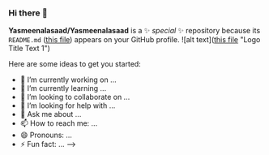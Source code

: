 ### Hi there 👋

**Yasmeenalasaad/Yasmeenalasaad** is a ✨ _special_ ✨ repository because its `README.md` ([this file](https://upload.wikimedia.org/wikipedia/commons/thumb/b/be/SGI-2016-South_Georgia_%28Fortuna_Bay%29%E2%80%93King_penguin_%28Aptenodytes_patagonicus%29_04.jpg/1280px-SGI-2016-South_Georgia_%28Fortuna_Bay%29%E2%80%93King_penguin_%28Aptenodytes_patagonicus%29_04.jpg)) appears on your GitHub profile.
![alt text]([this file](https://upload.wikimedia.org/wikipedia/commons/thumb/b/be/SGI-2016-South_Georgia_%28Fortuna_Bay%29%E2%80%93King_penguin_%28Aptenodytes_patagonicus%29_04.jpg/1280px-SGI-2016-South_Georgia_%28Fortuna_Bay%29%E2%80%93King_penguin_%28Aptenodytes_patagonicus%29_04.jpg) "Logo Title Text 1")

Here are some ideas to get you started:

- 🔭 I’m currently working on ...
- 🌱 I’m currently learning ...
- 👯 I’m looking to collaborate on ...
- 🤔 I’m looking for help with ...
- 💬 Ask me about ...
- 📫 How to reach me: ...
- 😄 Pronouns: ...
- ⚡ Fun fact: ...
-->
